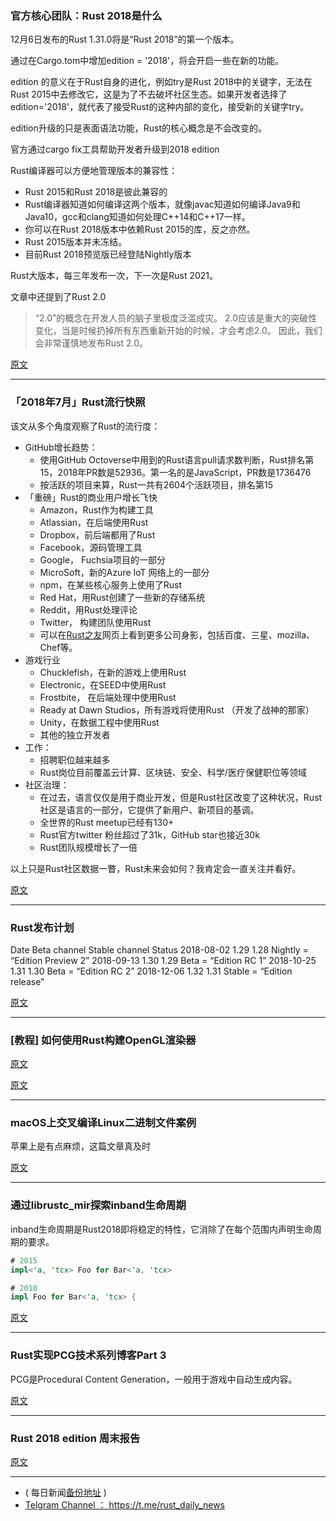 ### 官方核心团队：Rust 2018是什么

12月6日发布的Rust 1.31.0将是“Rust 2018”的第一个版本。

通过在Cargo.tom中增加edition = '2018'，将会开启一些在新的功能。

edition 的意义在于Rust自身的进化，例如try是Rust 2018中的关键字，无法在Rust 2015中去修改它，这是为了不去破坏社区生态。如果开发者选择了edition='2018'，就代表了接受Rust的这种内部的变化，接受新的关键字try。

edition升级的只是表面语法功能，Rust的核心概念是不会改变的。

官方通过cargo fix工具帮助开发者升级到2018 edition


Rust编译器可以方便地管理版本的兼容性：

- Rust 2015和Rust 2018是彼此兼容的
- Rust编译器知道如何编译这两个版本，就像javac知道如何编译Java9和Java10，gcc和clang知道如何处理C++14和C++17一样。
- 你可以在Rust 2018版本中依赖Rust 2015的库，反之亦然。
- Rust 2015版本并未冻结。
- 目前Rust 2018预览版已经登陆Nightly版本

Rust大版本，每三年发布一次，下一次是Rust 2021。

文章中还提到了Rust 2.0

> “2.0”的概念在开发人员的脑子里极度泛滥成灾。 2.0应该是重大的突破性变化，当是时候扔掉所有东西重新开始的时候，才会考虑2.0。 因此，我们会非常谨慎地发布Rust 2.0。

[原文](https://blog.rust-lang.org/2018/07/27/what-is-rust-2018.html)

---

### 「2018年7月」Rust流行快照

该文从多个角度观察了Rust的流行度：

- GitHub增长趋势：
    -  使用GitHub Octoverse中用到的Rust语言pull请求数判断，Rust排名第15，2018年PR数是52936。第一名的是JavaScript，PR数是1736476
    -  按活跃的项目来算，Rust一共有2604个活跃项目，排名第15
- 「重磅」Rust的商业用户增长飞快
    - Amazon，Rust作为构建工具
    - Atlassian，在后端使用Rust
    - Dropbox，前后端都用了Rust
    - Facebook，源码管理工具
    - Google， Fuchsia项目的一部分
    - MicroSoft，新的Azure IoT 网络上的一部分
    -  npm，在某些核心服务上使用了Rust
    - Red Hat，用Rust创建了一些新的存储系统
    - Reddit，用Rust处理评论
    - Twitter， 构建团队使用Rust
    -   可以在[Rust之友](https://www.rust-lang.org/en-US/friends.html)网页上看到更多公司身影，包括百度、三星、mozilla、Chef等。
- 游戏行业
    - Chucklefish，在新的游戏上使用Rust
    - Electronic，在SEED中使用Rust
    - Frostbite， 在后端处理中使用Rust
    - Ready at Dawn Studios，所有游戏将使用Rust （开发了战神的那家）
    - Unity，在数据工程中使用Rust
    - 其他的独立开发者
- 工作：
    - 招聘职位越来越多
    - Rust岗位目前覆盖云计算、区块链、安全、科学/医疗保健职位等领域
- 社区治理：
   - 在过去，语言仅仅是用于商业开发，但是Rust社区改变了这种状况，Rust社区是语言的一部分，它提供了新用户、新项目的基调。
   - 全世界的Rust meetup已经有130+
   - Rust官方twitter 粉丝超过了31k，GitHub star也接近30k
   - Rust团队规模增长了一倍

以上只是Rust社区数据一瞥，Rust未来会如何？我肯定会一直关注并看好。

[原文](http://www.jonathanturner.org/2018/07/snapshot-of-rust-popularity.html)

---

### Rust发布计划


Date  Beta channel        Stable channel  Status
2018-08-02  1.29         1.28       Nightly = “Edition Preview 2”
2018-09-13  1.30         1.29       Beta = “Edition RC 1”
2018-10-25  1.31         1.30       Beta = “Edition RC 2”
2018-12-06  1.32         1.31       Stable = “Edition release”   

[原文](https://internals.rust-lang.org/t/rust-2018-release-schedule-and-extended-beta/8076)

---

### [教程] 如何使用Rust构建OpenGL渲染器


[原文](https://www.reddit.com/r/rust/comments/92abkg/rust_and_opengl_from_scratch_a_blog_post_series/)

[原文](http://nercury.github.io/rust/opengl/tutorial/2018/02/08/opengl-in-rust-from-scratch-00-setup.html)

---

### macOS上交叉编译Linux二进制文件案例

苹果上是有点麻烦，这篇文章真及时

[原文](http://timryan.org/2018/07/27/cross-compiling-linux-binaries-from-macos.html)

---

### 通过librustc_mir探索inband生命周期

inband生命周期是Rust2018即将稳定的特性，它消除了在每个范围内声明生命周期的要求。

```rust
# 2015
impl<'a, 'tcx> Foo for Bar<'a, 'tcx>

# 2018
impl Foo for Bar<'a, 'tcx> {
```

[原文](https://mark-simulacrum.github.io/2018/07/19/inband-lifetimes.html)

---

### Rust实现PCG技术系列博客Part 3

PCG是Procedural Content Generation，一般用于游戏中自动生成内容。

[原文](https://www.jamestease.co.uk/blether/procedural-generation-with-binary-space-partitions-and-rust)

---

### Rust 2018 edition 周末报告

[原文](https://internals.rust-lang.org/t/2018-edition-end-of-week-post-2018-07-27/8078)

---

- ( 每日新闻[备份地址](https://github.com/RustStudy/rust_daily_news) )
- [Telgram Channel ： https://t.me/rust_daily_news ](https://t.me/rust_daily_news )
